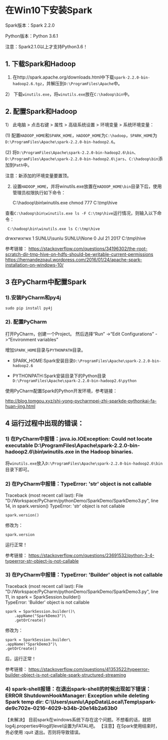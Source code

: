 # 在Win10下安装Spark

Spark版本：Spark 2.2.0

Python版本：Python 3.6.1

注意：Spark2.1.0以上才支持Python3.6！

## 1. 下载Spark和Hadoop

1) 在http://spark.apache.org/downloads.html中下载`spark-2.2.0-bin-hadoop2.6.tgz`，并解压到`D:\ProgramFiles\Apache`中。

2） 下载`winutils.exe`，将`winutils.exe`放在`C:\hadoop\bin`中。

## 2. 配置Spark和Hadoop

1） 此电脑 > 点击右键 > 属性 > 高级系统设置 > 环境变量 > 系统环境变量：

(1) 配置`HADOOP_HOME`和`SPARK_HOME`，`HADOOP_HOME`为`C:\hadoop`，`SPARK_HOME`为`D:\ProgramFiles\Apache\spark-2.2.0-bin-hadoop2.6`。

(2) 将`D:\ProgramFiles\Apache\spark-2.2.0-bin-hadoop2.6\bin`、`D:\ProgramFiles\Apache\spark-2.2.0-bin-hadoop2.6\jars`、`C:\hadoop\bin`添加到`Path`中。

注意：新添加的环境变量要置顶。

2) 设置`HADOOP_HOME`，并将winutils.exe放置在`HADOOP_HOME\bin`目录下后，使用管理员权限执行如下命令：


    C:\hadoop\bin\winutils.exe chmod 777 C:\tmp\hive

查看`C:\hadoop\bin\winutils.exe ls -F C:\tmp\hive`运行情况，则输入以下命令：

     C:\hadoop\bin\winutils.exe ls C:\tmp\hive
drwxrwxrwx 1 SUNLU\sunlu SUNLU\None 0 Jul 21 2017 C:\tmp\hive


参考链接：
https://stackoverflow.com/questions/34196302/the-root-scratch-dir-tmp-hive-on-hdfs-should-be-writable-current-permissions
https://hernandezpaul.wordpress.com/2016/01/24/apache-spark-installation-on-windows-10/

## 3 在PyCharm中配置Spark

### 1).安装PyCharm和py4j

    sudo pip install py4j


### 2). 配置PyCharm

打开PyCharm，创建一个Project。 然后选择“Run” ->“Edit Configurations” ->“Environment variables” 

增加`SPARK_HOME`目录与`PYTHONPATH`目录。 

- SPARK_HOME:Spark安装目录`D:\ProgramFiles\Apache\spark-2.2.0-bin-hadoop2.6`

- PYTHONPATH:Spark安装目录下的Python目录`D:\ProgramFiles\Apache\spark-2.2.0-bin-hadoop2.6\python`


使用PyCharm配置Spark的Python开发环境，参考链接：

http://blog.tomgou.xyz/shi-yong-pycharmpei-zhi-sparkde-pythonkai-fa-huan-jing.html

## 4 运行过程中出现的错误：


### 1) 在PyCharm中报错：java.io.IOException: Could not locate executable D:\ProgramFiles\Apache\spark-2.2.0-bin-hadoop2.6\bin\winutils.exe in the Hadoop binaries.

将`winutils.exe`放入`D:\ProgramFiles\Apache\spark-2.2.0-bin-hadoop2.6\bin`目录下即可。

### 2) 在PyCharm中报错：TypeError: 'str' object is not callable
Traceback (most recent call last):
  File "D:/Workspace/PyCharm/pythonDemo/SparkDemo/SparkDemo3.py", line 14, in <module>
    spark.version()
TypeError: 'str' object is not callable

    spark.version()

修改为：

    spark.version
    
运行正常！

参考链接：
https://stackoverflow.com/questions/23691532/python-3-4-typeerror-str-object-is-not-callable


### 3) 在PyCharm中报错：TypeError: 'Builder' object is not callable

Traceback (most recent call last):
  File "D:/Workspace/PyCharm/pythonDemo/SparkDemo/SparkDemo3.py", line 11, in <module>
    spark = SparkSession.builder()\
TypeError: 'Builder' object is not callable

    spark = SparkSession.builder()\
        .appName("SparkDemo3")\
        .getOrCreate()
        
修改为：

    spark = SparkSession.builder\
    .appName("SparkDemo3")\
    .getOrCreate()
    
后，运行正常！

参考链接：
https://stackoverflow.com/questions/41353522/typeerror-builder-object-is-not-callable-spark-structured-streaming


### 4) spark-shell报错：在退出spark-shell的时候出现如下错误：ERROR ShutdownHookManager: Exception while deleting Spark temp dir: C:\Users\sunlu\AppData\Local\Temp\spark-de9c702e-0216-4029-b34b-20e14b2a63b0

【未解决】
目前spark在windows系统下存在这个问题。不想看的话，就把log4j.properties中log的level设置为FATAL吧。
【注意】在Spark使用结束时，务必使用 :quit 退出。否则将导致错误。